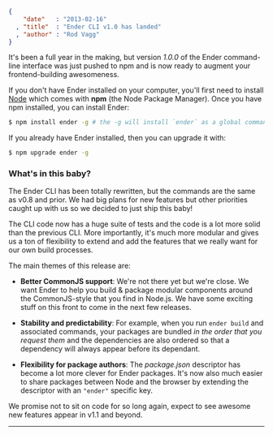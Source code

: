 ```json
{
    "date"   : "2013-02-16"
  , "title"  : "Ender CLI v1.0 has landed"
  , "author" : "Rod Vagg"
}
```

It's been a full year in the making, but version *1.0.0* of the Ender command-line interface was just pushed to npm and is now ready to augment your frontend-building awesomeness.

If you don't have Ender installed on your computer, you'll first need to install [Node](http://nodejs.org/) which comes with **npm** (the Node Package Manager). Once you have npm installed, you can install Ender:

```sh
$ npm install ender -g # the -g will install `ender` as a global command
```

If you already have Ender installed, then you can upgrade it with:

```sh
$ npm upgrade ender -g
```

### What's in this baby?

The Ender CLI has been totally rewritten, but the commands are the same as v0.8 and prior. We had big plans for new features but other priorities caught up with us so we decided to just ship this baby!

The CLI code now has a huge suite of tests and the code is a lot more solid than the previous CLI. More importantly, it's much more modular and gives us a ton of flexibility to extend and add the features that we really want for our own build processes.

The main themes of this release are:

 * **Better CommonJS support**: We're not there yet but we're close. We want Ender to help you build & package modular components around the CommonJS-style that you find in Node.js. We have some exciting stuff on this front to come in the next few releases.

 * **Stability and predictability**: For example, when you run `ender build` and associated commands, your packages are bundled *in the order that you request them* and the dependencies are also ordered so that a dependency will always appear before its dependant.

 * **Flexibility for package authors**: The *package.json* descriptor has become a lot more clever for Ender packages. It's now also much easier to share packages between Node and the browser by extending the descriptor with an `"ender"` specific key.

We promise not to sit on code for so long again, expect to see awesome new features appear in v1.1 and beyond.

---------